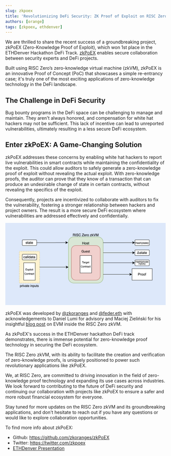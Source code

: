 ```yaml
---
slug: zkpoex
title: 'Revolutionizing DeFi Security: ZK Proof of Exploit on RISC Zero'
authors: [orange]
tags: [zkpoex, ethdenver]
---
```


We are thrilled to share the recent success of a groundbreaking project, zkPoEX (Zero-Knowledge Proof of Exploit), which won 1st place in the ETHDenver Hackathon DeFi Track. 
[zkPoEX](https://github.com/zkoranges/zkPoEX) enables secure collaboration between security experts and DeFi projects.

Built using RISC Zero’s zero-knowledge virtual machine (zkVM), zkPoEX is an innovative Proof of Concept (PoC) that showcases a simple re-entrancy case; 
it's truly one of the most exciting applications of zero-knowledge technology in the DeFi landscape.

## The Challenge in DeFi Security

Bug bounty programs in the DeFi space can be challenging to manage and maintain. They aren't always honored, and compensation for white hat hackers may not be sufficient. 
This lack of incentive can lead to unreported vulnerabilities, ultimately resulting in a less secure DeFi ecosystem.

## Enter zkPoEX: A Game-Changing Solution

zkPoEX addresses these concerns by enabling white hat hackers to report live vulnerabilities in smart contracts while maintaining the confidentiality of the exploit. 
This could allow auditors to safely generate a zero-knowledge proof of exploit without revealing the actual exploit. 
With zero-knowledge proofs, the auditor can prove that they know of a transaction that can produce an undesirable change of state in certain contracts, without revealing the specifics of the exploit.

Consequently, projects are incentivized to collaborate with auditors to fix the vulnerability, fostering a stronger relationship between hackers and project owners. 
The result is a more secure DeFi ecosystem where vulnerabilities are addressed effectively and confidentially.

![](assets/zkpoex-diagram.png)

zkPoEX was developed by [@zkoranges](https://twitter.com/zkoranges) and [@feder.eth](https://twitter.com/feder_eth) with acknowledgements to Daniel Lumi for advisory and Maciej Zieliński for his insightful [blog post](https://odra.dev/blog/evm-at-risc0/) on EVM inside the RISC Zero zkVM. 

As zkPoEX's success in the ETHDenver hackathon DeFi track demonstrates, there is immense potential for zero-knowledge proof technology in securing the DeFi ecosystem. 

The RISC Zero zkVM, with its ability to facilitate the creation and verification of zero-knowledge proofs, is uniquely positioned to power such revolutionary applications like zkPoEX.

We, at RISC Zero, are committed to driving innovation in the field of zero-knowledge proof technology and expanding its use cases across industries. 
We look forward to contributing to the future of DeFi security and continuing our collaboration with projects like zkPoEX to ensure a safer and more robust financial ecosystem for everyone.

Stay tuned for more updates on the RISC Zero zkVM and its groundbreaking applications, and don't hesitate to reach out if you have any questions or would like to explore collaboration opportunities.

To find more info about zkPoEX: 
- Github: https://github.com/zkoranges/zkPoEX
- Twitter: https://twitter.com/zkpoex
- [ETHDenver Presentation](https://www.youtube.com/watch?v=c_s75S8ptyU&t=3965s)
